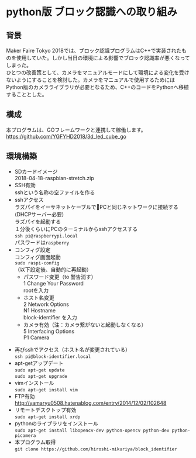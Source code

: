 # python版 ブロック認識への取り組み

## 背景

Maker Faire Tokyo 2018では、ブロック認識プログラムはC++で実装されたものを使用していた。しかし当日の環境による影響でブロック認識率が悪くなってしまった。  
ひとつの改善策として、カメラをマニュアルモードにして環境による変化を受けないようにすることを検討した。カメラをマニュアルで使用するためにはPython版のカメラライブラリが必要となるため、C++のコードをPythonへ移植することとした。

## 構成

本プログラムは、GOフレームワークと連携して稼働します。  
https://github.com/YGFYHD2018/3d_led_cube_go

## 環境構築

* SDカードイメージ  
2018-04-18-raspbian-stretch.zip
* SSH有効  
sshという名称の空ファイルを作る
* sshアクセス  
ラズパイをイーサネットケーブルでPCと同じネットワークに接続する(DHCPサーバー必要)  
ラズパイを起動する  
１分後くらいにPCのターミナルからsshアクセスする  
`ssh pi@raspberrypi.local`  
パスワードは`raspberry`
* コンフィグ設定  
コンフィグ画面起動  
`sudo raspi-config`  
（以下設定後、自動的に再起動）
  * パスワード変更（to 警告消す）  
1 Change Your Password  
rootを入力
  * ホスト名変更  
2 Network Options  
N1 Hostname  
block-identifier を入力
  * カメラ有効（注：カメラ繋がないと起動しなくなる）  
5 Interfacing Options  
P1 Camera  
<Yes>

* 再びsshでアクセス（ホスト名が変更されている）  
`ssh pi@block-identifier.local`
* apt-getアップデート  
`sudo apt-get update`  
`sudo apt-get upgrade`
* vimインストール  
`sudo apt-get install vim`
* FTP有効  
http://yamaryu0508.hatenablog.com/entry/2014/12/02/102648
* リモートデスクトップ有効  
`sudo apt-get install xrdp`
* pythonのライブラリをインストール  
`sudo apt-get install libopencv-dev python-opencv python-dev python-picamera`
* 本プログラム取得  
`git clone https://github.com/hiroshi-mikuriya/block_identifier`
